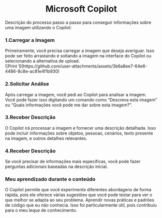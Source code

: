 <h1 align="center"> Microsoft Copilot </h1>
Descrição do processo passo a passo para conseguir informações sobre uma imagem utilizando o Copilot:
<h3>1.Carregar a Imagem </h3> Primeiramente, você precisa carregar a imagem que deseja averiguar.
Isso pode ser feito arrastando e soltando a imagem na interface do Copilot ou selecionando a alternativa de upload.
</br>
![Print 1](https://github.com/user-attachments/assets/3b6a8ee7-64e6-4486-8c8e-ac81e4f1b930)
<h3>2.Solicitar Análise </h3> Após carregar a imagem, você  pedi ao Copilot para analisar a imagem. 
Você pode fazer isso digitando um comando como “Descreva esta imagem” ou “Quais informações você pode me dar sobre esta imagem?”.
<h3>3.Receber Descrição </h3> O Copilot irá processar a imagem e fornecer uma descrição detalhada. Isso pode incluir informações sobre objetos, 
pessoas, cenários, texto presente na imagem, e outros detalhes relevantes.
<h3>4.Receber Descrição </h3> Se você precisar de informações mais específicas, você pode fazer perguntas adicionais baseadas na descrição inicial.
<h3>Meu aprendizado durante o conteúdo </h3> O Copilot permite que você experimente diferentes abordagens de forma rápida, 
pois ele oferece várias sugestões que você pode testar para ver o que melhor se adapta ao seu problema.  
Aprendir novas práticas e padrões de código que eu não conhecia. Isso foi particularmente útil, pois contribuiu para o meu leque de conhecimento.
